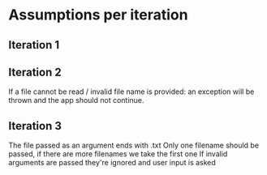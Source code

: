 # Assumptions per iteration

## Iteration 1

## Iteration 2
If a file cannot be read / invalid file name is provided: an exception will be thrown and the app should not continue. 


## Iteration 3
The file passed as an argument ends with .txt
Only one filename should be passed, if there are more filenames we take the first one
If invalid arguments are passed they're ignored and user input is asked